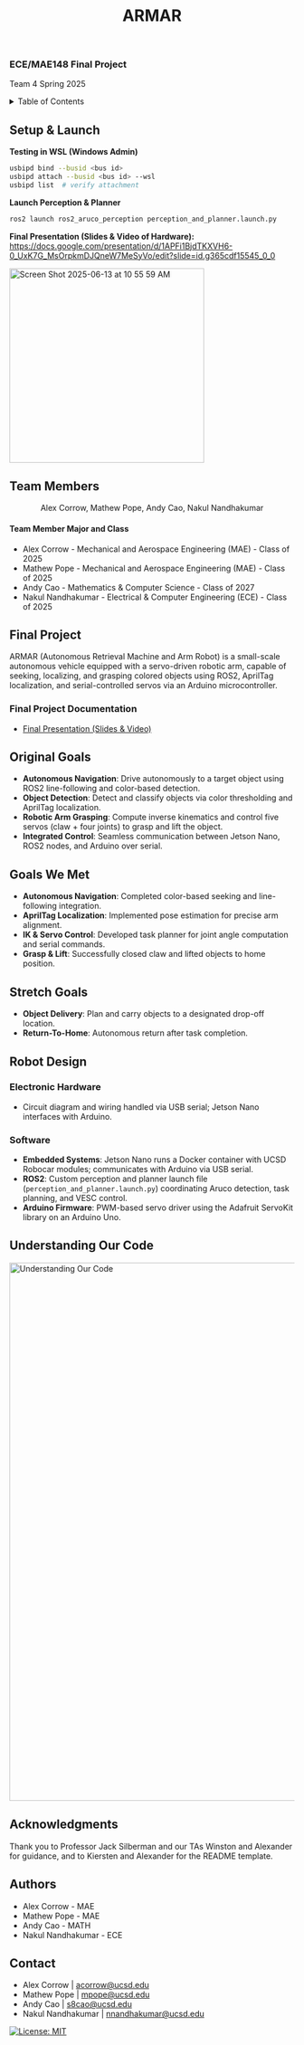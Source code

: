 <div id="top"></div>

<h1 align="center">ARMAR</h1>

<!-- PROJECT LOGO -->
<br />
<h3>ECE/MAE148 Final Project</h3>
<p>
Team 4 Spring 2025

<!-- TABLE OF CONTENTS -->
<details>
  <summary>Table of Contents</summary>
  <ol>
    <li><a href="#setup-and-launch">Setup &amp; Launch</a></li>
    <li><a href="#team-members">Team Members</a></li>
    <li><a href="#final-project">Final Project</a></li>
      <ul>
        <li><a href="#original-goals">Original Goals</a></li>
          <ul>
            <li><a href="#goals-we-met">Goals We Met</a></li>
            <li><a href="#stretch-goals">Stretch Goals</a></li>
          </ul>
        <li><a href="#final-project-documentation">Final Project Documentation</a></li>
      </ul>
    <li><a href="#robot-design">Robot Design</a></li>
      <ul>
        <li><a href="#electronic-hardware">Electronic Hardware</a></li>
        <li><a href="#software">Software</a></li>
      </ul>
    <li><a href="#understanding-our-code">Understanding Our Code</a></li>
    <li><a href="#acknowledgments">Acknowledgments</a></li>
    <li><a href="#authors">Authors</a></li>
    <li><a href="#contact">Contact</a></li>
  </ol>
</details>

## Setup & Launch

**Testing in WSL (Windows Admin)**
```bash
usbipd bind --busid <bus id>
usbipd attach --busid <bus id> --wsl
usbipd list  # verify attachment
```

**Launch Perception & Planner**
```bash
ros2 launch ros2_aruco_perception perception_and_planner.launch.py
```

**Final Presentation (Slides & Video of Hardware):**  
https://docs.google.com/presentation/d/1APFi1BjdTKXVH6-0_UxK7G_MsOrpkmDJQneW7MeSyVo/edit?slide=id.g365cdf15545_0_0

<img width="344" alt="Screen Shot 2025-06-13 at 10 55 59 AM" src="https://github.com/user-attachments/assets/01e80524-9195-473b-9471-04279aa8babe" />

## Team Members

<div align="center">
  <p align="center">Alex Corrow, Mathew Pope, Andy Cao, Nakul Nandhakumar</p>
</div>

<h4>Team Member Major and Class</h4>
<ul>
  <li>Alex Corrow - Mechanical and Aerospace Engineering (MAE) - Class of 2025</li>
  <li>Mathew Pope - Mechanical and Aerospace Engineering (MAE) - Class of 2025</li>
  <li>Andy Cao - Mathematics &amp; Computer Science - Class of 2027</li>
  <li>Nakul Nandhakumar - Electrical &amp; Computer Engineering (ECE) - Class of 2025</li>
</ul>

## Final Project

ARMAR (Autonomous Retrieval Machine and Arm Robot) is a small-scale autonomous vehicle equipped with a servo-driven robotic arm, capable of seeking, localizing, and grasping colored objects using ROS2, AprilTag localization, and serial-controlled servos via an Arduino microcontroller.

### Final Project Documentation

* [Final Presentation (Slides & Video)](https://docs.google.com/presentation/d/1APFi1BjdTKXVH6-0_UxK7G_MsOrpkmDJQneW7MeSyVo/edit)

## Original Goals

- **Autonomous Navigation**: Drive autonomously to a target object using ROS2 line-following and color-based detection.
- **Object Detection**: Detect and classify objects via color thresholding and AprilTag localization.
- **Robotic Arm Grasping**: Compute inverse kinematics and control five servos (claw + four joints) to grasp and lift the object.
- **Integrated Control**: Seamless communication between Jetson Nano, ROS2 nodes, and Arduino over serial.

## Goals We Met

- **Autonomous Navigation**: Completed color-based seeking and line-following integration.
- **AprilTag Localization**: Implemented pose estimation for precise arm alignment.
- **IK & Servo Control**: Developed task planner for joint angle computation and serial commands.
- **Grasp & Lift**: Successfully closed claw and lifted objects to home position.

## Stretch Goals

- **Object Delivery**: Plan and carry objects to a designated drop-off location.
- **Return-To-Home**: Autonomous return after task completion.

## Robot Design

### Electronic Hardware

* Circuit diagram and wiring handled via USB serial; Jetson Nano interfaces with Arduino.  

### Software

- **Embedded Systems**: Jetson Nano runs a Docker container with UCSD Robocar modules; communicates with Arduino via USB serial.  
- **ROS2**: Custom perception and planner launch file (`perception_and_planner.launch.py`) coordinating Aruco detection, task planning, and VESC control.  
- **Arduino Firmware**: PWM-based servo driver using the Adafruit ServoKit library on an Arduino Uno.

## Understanding Our Code

<img width="952" alt="Understanding Our Code" src="https://github.com/user-attachments/assets/b0a7a6b9-8c40-4d7f-a209-7ee18657d96d" />

## Acknowledgments

Thank you to Professor Jack Silberman and our TAs Winston and Alexander for guidance, and to Kiersten and Alexander for the README template.

## Authors

- Alex Corrow - MAE
- Mathew Pope - MAE
- Andy Cao - MATH
- Nakul Nandhakumar - ECE

## Contact

* Alex Corrow \| acorrow@ucsd.edu  
* Mathew Pope \| mpope@ucsd.edu  
* Andy Cao \| s8cao@ucsd.edu  
* Nakul Nandhakumar \| nnandhakumar@ucsd.edu

[![License: MIT](https://img.shields.io/badge/License-MIT-yellow.svg)](https://opensource.org/licenses/MIT)
